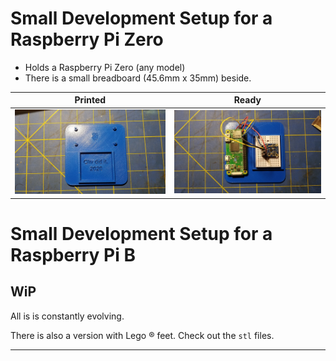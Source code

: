 # Small Development Setup for a Raspberry Pi Zero
- Holds a Raspberry Pi Zero (any model)
- There is a small breadboard (45.6mm x 35mm) beside.

| Printed                          | Ready                        |
|:--------------------------------:|:----------------------------:|
| ![Printed](./images/printed.jpg) | ![Ready](./images/ready.jpg) |

# Small Development Setup for a Raspberry Pi B

## WiP
All is is constantly evolving.

There is also a version with Lego &reg; feet.
Check out the `stl` files.

---
